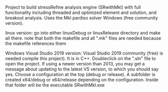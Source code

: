 Project to build stressRefine analysis engine (SRwithMkl) with full functionality including threaded and optimized element and solution, and breakout analysis.
Uses the Mkl pardiso solver Windows (free community version).

linux version:
go into either linuxDebug or linuxRelease directory and make all there.
note that both the makefile and all ".mk" files are needed because the makefile references them

Windows Visual Studio 2019 version: Visual Studio 2019 community (free) is needed compile this project). It is in C++. Doubleclick on the ".sln" file to open the project.
If using a newer version than 2013, you may get a message about updating to the latest VS version, to which you should say yes. Choose a configuration at the top (debug or release). 
A subfolder is created x64/debug or x64/release depending on the configuration. Inside that folder will be the executable SRwithMkl.exe
 
